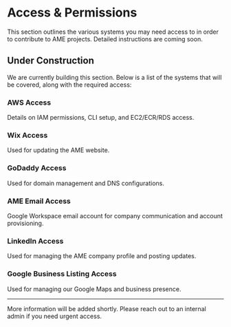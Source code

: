 # Access & Permissions

This section outlines the various systems you may need access to in order to contribute to AME projects. Detailed instructions are coming soon.

## Under Construction

We are currently building this section. Below is a list of the systems that will be covered, along with the required access:

### AWS Access

Details on IAM permissions, CLI setup, and EC2/ECR/RDS access.

### Wix Access

Used for updating the AME website.

### GoDaddy Access

Used for domain management and DNS configurations.

### AME Email Access

Google Workspace email account for company communication and account provisioning.

### LinkedIn Access

Used for managing the AME company profile and posting updates.

### Google Business Listing Access

Used for managing our Google Maps and business presence.

---

More information will be added shortly. Please reach out to an internal admin if you need urgent access.
